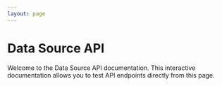 ```yaml
---
layout: page
---
```


# Data Source API

Welcome to the Data Source API documentation. This interactive documentation allows you to test API endpoints directly from this page.

<InteractiveDatasourceAPI />

<script setup>
import InteractiveDatasourceAPI from '../../.vitepress/theme/components/InteractiveDatasourceAPI.vue'
</script>